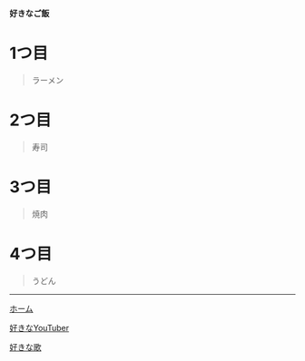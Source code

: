 **好きなご飯**
# 1つ目
>ラーメン

# 2つ目
>寿司

# 3つ目
>焼肉

# 4つ目

> うどん


***
[ホーム](index.md)

[好きなYouTuber](HIKAKIN.md)

[好きな歌](uta.md)

